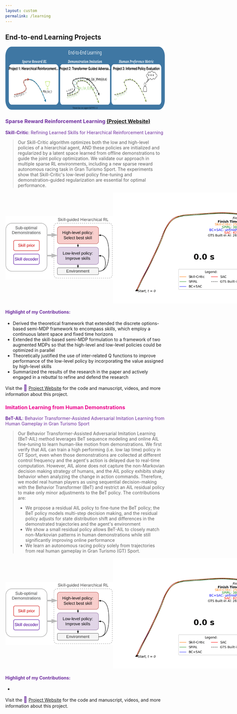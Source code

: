 ```yaml
---
layout: custom
permalink: /learning
---
```

## End-to-end Learning Projects

<img src="projects/part2.svg" height='200' alt="projects">

### <span style="color:#7030A0;">Sparse Reward Reinforcement Learning  <a href="https://sites.google.com/view/skill-critic">(Project Website)</a></span>

<div class="prof-head" style="margin-left:0px;color:#7030A0;">
<b>Skill-Critic</b>: Refining Learned Skills for Hierarchical Reinforcement Learning
</div>
<blockquote>
Our Skill-Critic algorithm optimizes both the low and high-level policies of a hierarchial agent, AND these policies are  initialized and regularized by a latent space learned from offline demonstrations to guide the joint policy optimization. We validate our approach in multiple sparse RL environments, including a new sparse reward autonomous racing task in Gran Turismo Sport. The experiments show that Skill-Critic's low-level policy fine-tuning and demonstration-guided regularization are essential for optimal performance.
</blockquote>

<div style="display:flex;justify-content:space-between;align-items:center">
<img src="projects/skillcritic.svg" height='200' alt="projects"> <img src="projects/trajectory_animation.gif" height='350' alt="projects">
</div>

#### <span style="color:#7030A0;">Highlight of my Contributions:</span>

- Derived the theoretical framework that extended the discrete options-based semi-MDP framework to encompass <i>skills</i>, which employ a continuous latent space and fixed time horizons
- Extended the skill-based semi-MDP formulation to a framework of two augmented MDPs so that the high-level and low-level policies could be optimized in parallel
- Theoretically justified the use of inter-related Q functions to improve performance of the low-level policy by incorporating the value assigned by high-level skills
- Summarized the results of the research in the paper and actively engaged in a rebuttal to refine and defend the research

Visit the <span style="font-size:14pt;color:#7030A0;" class="emoji-text">🔗</span> <a href="https://sites.google.com/view/skill-critic">Project Website</a> for the code and manuscript, videos, and more information about this project.



### <span style="color:#ec008c;">Imitation Learning from Human Demonstrations</span>

<div class="prof-head" style="margin-left:0px;color:#7030A0;">
<b>BeT-AIL</b>:  Behavior Transformer-Assisted Adversarial Imitation Learning from Human  Gameplay in Gran Turismo Sport
</div>
<blockquote>
Our Behavior Transformer-Assisted Adversarial Imitation Learning (BeT-AIL) method leverages BeT sequence modeling and online AIL fine-tuning to learn human-like motion from demonstrations.
We first verify that AIL can train a high performing (i.e. low lap time) policy in GT Sport, even when those demonstrations are collected at different control frequency and the agent's action is delayed due to real-time computation. However, AIL alone does not capture the non-Markovian decision making strategy of humans, and the AIL policy exhibits shaky behavior when analyzing the change in action commands. Therefore, we model real human players as using sequential decision-making with the Behavior Transformer (BeT) and restrict an AIL residual policy to make only minor adjustments to the BeT policy. The contributions are:
<ul>
    <li>We propose a residual AIL policy to fine-tune the BeT policy; the BeT policy models multi-step decision making, and the residual policy adjusts for state distribution shift and differences in the demonstrated trajectories and the agent's environment</li>
    <li>We show a small residual policy allows BeT-AIL to closely match non-Markovian patterns in human demonstrations while still significantly improving online performance</li>
    <li>We learn an autonomous racing policy solely from trajectories from real human gameplay in Gran Turismo (GT) Sport.</li>
</ul>
</blockquote>

<div style="display:flex;justify-content:space-between;align-items:center">
<img src="projects/skillcritic.svg" height='200' alt="projects"> <img src="projects/trajectory_animation.gif" height='350' alt="projects">
</div>

#### <span style="color:#7030A0;">Highlight of my Contributions:</span>

- 

Visit the <span style="font-size:14pt;color:#7030A0;" class="emoji-text">🔗</span> <a href="https://sites.google.com/view/skill-critic">Project Website</a> for the code and manuscript, videos, and more information about this project.


